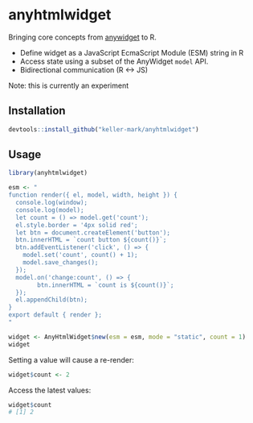 # anyhtmlwidget

Bringing core concepts from [anywidget](https://github.com/manzt/anywidget) to R.

- Define widget as a JavaScript EcmaScript Module (ESM) string in R
- Access state using a subset of the AnyWidget `model` API.
- Bidirectional communication (R <-> JS)

Note: this is currently an experiment

## Installation

```R
devtools::install_github("keller-mark/anyhtmlwidget")
```

## Usage

```R
library(anyhtmlwidget)

esm <- "
function render({ el, model, width, height }) {
  console.log(window);
  console.log(model);
  let count = () => model.get('count');
  el.style.border = '4px solid red';
  let btn = document.createElement('button');
  btn.innerHTML = `count button ${count()}`;
  btn.addEventListener('click', () => {
    model.set('count', count() + 1);
    model.save_changes();
  });
  model.on('change:count', () => {
        btn.innerHTML = `count is ${count()}`;
  });
  el.appendChild(btn);
}
export default { render };
"

widget <- AnyHtmlWidget$new(esm = esm, mode = "static", count = 1)
widget
```

Setting a value will cause a re-render:

```R
widget$count <- 2
```

Access the latest values:

```R
widget$count
# [1] 2
```

<!--
## Bidirectional communication

At the moment, this project is using R [htmlwidgets](https://www.htmlwidgets.org/) under the hood.

When htmlwidgets are used in RStudio (rendered in the Viewer pane), they are simply printed as [static HTML](https://github.com/ramnathv/htmlwidgets/blob/373eedef8298c53c13f40bc442230d947884af59/R/htmlwidgets.R#L26).
This means there is no built-in mechanism for bidirectional communication or sending updates back to the R process.
In contrast, Python Jupyter widgets (and by extension, AnyWidgets) keep an active websocket connection back to the Python kernel to send updates.

When R htmlwidgets are running within Shiny apps, they have access to `Shiny.setInputValue()` which can be used to send data back to the Shiny process (i.e., updating values or triggering re-renders).
One option to enable bidirectional communication in both scenarios is to use Shiny for the RStudio Viewer usage as well.
This is the approach used by projects such as [Unravel](https://github.com/nischalshrestha/Unravel/blob/35f697761942847fe17a9c6de72d48e8998e9ec1/R/unravel.R#L14) which rely on both running in the Viewer pane and sending values back to the R process upon user interactions.
This seems like a good path forward, however there may be performance limitations as `setInputValue` operates using strings/JSON and does not offer an analog Jupyter's support for binary data via ArrayBuffers.
-->

